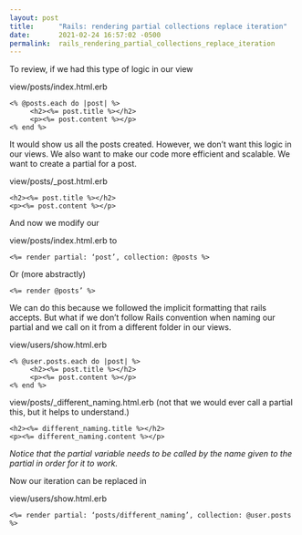 ```yaml
---
layout: post
title:      "Rails: rendering partial collections replace iteration"
date:       2021-02-24 16:57:02 -0500
permalink:  rails_rendering_partial_collections_replace_iteration
---
```



To review, if we had this type of logic in our view

view/posts/index.html.erb 
```
<% @posts.each do |post| %>
     <h2><%= post.title %></h2>
     <p><%= post.content %></p>
<% end %>
```
It would show us all the posts created. However, we don’t want this logic in our views. We also want to make our code more efficient and scalable. We want to create a partial for a post. 

view/posts/_post.html.erb
```
<h2><%= post.title %></h2>
<p><%= post.content %></p>
```
And now we modify our 

view/posts/index.html.erb to 
```
<%= render partial: ‘post’, collection: @posts %>
```
Or (more abstractly)
```
<%= render @posts’ %>
```
We can do this because we followed the implicit formatting that rails accepts. But what if we don’t follow Rails convention when naming our partial and we call on it from a different folder in our views.

view/users/show.html.erb
```
<% @user.posts.each do |post| %>
     <h2><%= post.title %></h2>
     <p><%= post.content %></p>
<% end %>
```
view/posts/_different_naming.html.erb (not that we would ever call a partial this, but it helps to understand.)
```
<h2><%= different_naming.title %></h2>
<p><%= different_naming.content %></p>
```
*Notice that the partial variable needs to be called by the name given to the partial in order for it to work.* 

Now our iteration can be replaced in 

view/users/show.html.erb
```
<%= render partial: ‘posts/different_naming’, collection: @user.posts %>
```

